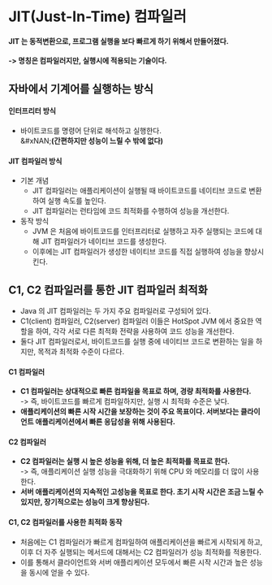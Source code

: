 # JIT(Just-In-Time) 컴파일러

#### JIT 는 동적변환으로, 프로그램 실행을 보다 빠르게 하기 위해서 만들어졌다.

**-> 명칭은 컴파일러지만, 실행시에 적용되는 기술이다.**

## 자바에서 기계어를 실행하는 방식

#### 인터프리터 방식&#x20;

* 바이트코드를  명령어 단위로 해석하고 실행한다. \
  &#xNAN;**(간편하지만 성능이 느릴 수 밖에 없다)**

#### JIT 컴파일러 방식

* 기본 개념
  * JIT 컴파일러는 애플리케이션이 실행될 때 바이트코드를 네이티브 코드로 변환하여 실행 속도를 높인다.&#x20;
  * JIT 컴파일러는 런타임에 코드 최적화를 수행하여 성능을 개선한다.&#x20;
* 동작 방식&#x20;
  * JVM 은 처음에 바이트코드를 인터프리터로 실행하고 자주 실행되는 코드에 대해 JIT 컴파일러가 네이티브 코드를 생성한다.&#x20;
  * 이후에는 JIT 컴파일러가 생성한 네이티브 코드를 직접 실행하여 성능을 향상시킨다.&#x20;

## C1, C2 컴파일러를 통한 JIT 컴파일러 최적화

* Java 의 JIT 컴파일러는 두 가지 주요 컴파일러로 구성되어 있다.&#x20;
* C1(client) 컴파일러, C2(server) 컴파일러 이들은 HotSpot JVM 에서 중요한 역할을 하여, 각각 서로 다른 최적화 전략을 사용하여 코드 성능을 개선한다.&#x20;
* 둘다 JIT 컴파일러로서, 바이트코드를 실행 중에 네이티브 코드로 변환하는 일을 하지만, 목적과 최적화 수준이 다르다.&#x20;

#### C1 컴파일러

* **C1 컴파일러는 상대적으로 빠른 컴파일을 목표로 하며, 경량 최적화를 사용한다.** \
  -> 즉, 바이트코드를 빠르게 컴파일하지만, 실행 시 최적화 수준은 낮다.&#x20;
* **애플리케이션의 빠른 시작 시간을 보장하는 것이 주요 목표이다. 서버보다는 클라이언트 애플리케이션에서 빠른 응답성을 위해 사용된다.**&#x20;

#### C2 컴파일러&#x20;

* **C2 컴파일러는 실행 시 높은 성능을 위해, 더 높은 최적화를 목표로 한다.** \
  -> 즉, 애플리케이션 실행 성능을 극대화하기 위해 CPU 와 메모리를 더 많이 사용한다.&#x20;
* **서버 애플리케이션의 지속적인 고성능을 목표로 한다. 초기 시작 시간은 조금 느릴 수 있지만, 장기적으로는 성능이 크게 향상된다.**&#x20;

#### C1, C2 컴파일러를 사용한 최적화 동작&#x20;

* 처음에는 C1 컴파일러가 빠르게 컴파일하여 애플리케이션을 빠르게 시작되게 하고, 이후 더 자주 실행되는 메서드에 대해서는 C2 컴파일러가 성능 최적화를 적용한다.&#x20;
* 이를 통해서 클라이언트와 서버 애플리케이션 모두에서 빠른 시작 시간과 높은 성능을 동시에 얻을 수 있다.&#x20;
